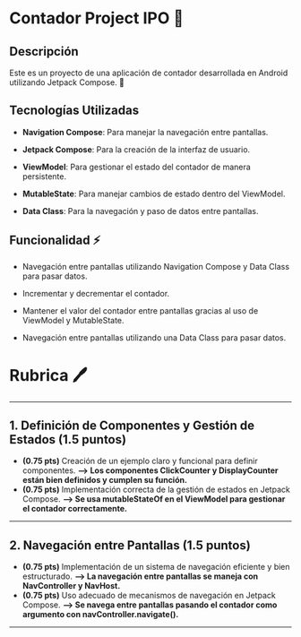 # Contador Project IPO 🎯

## Descripción

Este es un proyecto de una aplicación de contador desarrollada en Android utilizando Jetpack Compose. 📱

## Tecnologías Utilizadas

- **Navigation Compose**: Para manejar la navegación entre pantallas.

- **Jetpack Compose**: Para la creación de la interfaz de usuario.
- **ViewModel**: Para gestionar el estado del contador de manera persistente.
- **MutableState**: Para manejar cambios de estado dentro del ViewModel.
- **Data Class**: Para la navegación y paso de datos entre pantallas.

## Funcionalidad ⚡

- Navegación entre pantallas utilizando Navigation Compose y Data Class para pasar datos.

- Incrementar y decrementar el contador.
- Mantener el valor del contador entre pantallas gracias al uso de ViewModel y MutableState.
- Navegación entre pantallas utilizando una Data Class para pasar datos.

# Rubrica 🖊

---

## **1. Definición de Componentes y Gestión de Estados (1.5 puntos)**  

- **(0.75 pts)** Creación de un ejemplo claro y funcional para definir componentes.
**--> Los componentes ClickCounter y DisplayCounter están bien definidos y cumplen su función.**
- **(0.75 pts)** Implementación correcta de la gestión de estados en Jetpack Compose.
**--> Se usa mutableStateOf en el ViewModel para gestionar el contador correctamente.**

---

## **2. Navegación entre Pantallas (1.5 puntos)**  

- **(0.75 pts)** Implementación de un sistema de navegación eficiente y bien estructurado.
**--> La navegación entre pantallas se maneja con NavController y NavHost.**
- **(0.75 pts)** Uso adecuado de mecanismos de navegación en Jetpack Compose.
**--> Se navega entre pantallas pasando el contador como argumento con navController.navigate().**

---
